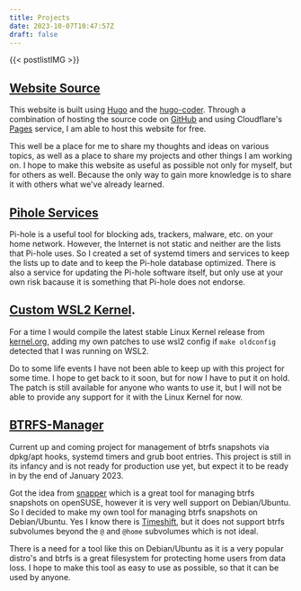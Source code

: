 ```yaml
---
title: Projects
date: 2023-10-07T10:47:57Z
draft: false
---
```


<!-- Use shortcode postlistIMG -->
{{< postlistIMG >}}

## [Website Source](https://github.com/MichaelSchaecher/website)

This website is built using [Hugo](https://gohugo.io/) and the [hugo-coder](https://github.com/luizdepra/hugo-coder). Through a combination of hosting the source code on [GitHub](https://github.com) and using Cloudflare's [Pages](https://pages.cloudflare.com/) service, I am able to host this website for free.

This well be a place for me to share my thoughts and ideas on various topics, as well as a place to share my projects and other things I am working on. I hope to make this website as useful as possible not only for myself, but for others as well. Because the only way to gain more knowledge is to share it with others what we've already learned.


## [Pihole Services](https://github.com/MichaelSchaecher/pihole-services)

Pi-hole is a useful tool for blocking ads, trackers, malware, etc. on your home network. However, the Internet is not static and neither are the lists that Pi-hole uses. So I created a set of systemd timers and services to keep the lists up to date and to keep the Pi-hole database optimized. There is also a service for updating the Pi-hole software itself, but only use at your own risk bacause it is something that Pi-hole does not endorse.

## [Custom WSL2 Kernel](https://raw.githubusercontent.com/MichaelSchaecher/MichaelSchaecher/main/patchs/wsl-support.patch).

For a time I would compile the latest stable Linux Kernel release from [kernel.org](https://www.kernel.org/), adding my own patches to use wsl2 config if `make oldconfig` detected that I was running on WSL2.

Do to some life events I have not been able to keep up with this project for some time. I hope to get back to it soon, but for now I have to put it on hold. The patch is still available for anyone who wants to use it, but I will not be able to provide any support for it with the Linux Kernel for now.

## [BTRFS-Manager](https://github.com/MichaelSchaecher/btrfs-manager)

Current up and coming project for management of btrfs snapshots via dpkg/apt hooks, systemd timers and grub boot entries. This project is still in its infancy and is not ready for production use yet, but expect it to be ready in by the end of January 2023.

Got the idea from [snapper](https://en.opensuse.org/openSUSE:Snapper_Tutorial) which is a great tool for managing btrfs snapshots on openSUSE, however it is very well support on Debian/Ubuntu. So I decided to make my own tool for managing btrfs snapshots on Debian/Ubuntu. Yes I know there is [Timeshift](https://github.com/linuxmint/timeshift), but it does not support btrfs subvolumes beyond the `@` and `@home` subvolumes which is not ideal.

There is a need for a tool like this on Debian/Ubuntu as it is a very popular distro's and btrfs is a great filesystem for protecting home users from data loss. I hope to make this tool as easy to use as possible, so that it can be used by anyone.
